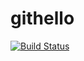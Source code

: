 # githello
[![Build Status](https://travis-ci.org/BenCoDev/githello.svg?branch=master)](https://travis-ci.org/BenCoDev/githello)
